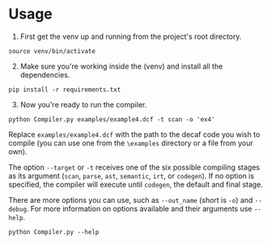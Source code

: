 # Usage
1. First get the venv up and running from the project's root directory.
```
source venv/bin/activate
```

2. Make sure you're working inside the (venv) and install all the dependencies.
```
pip install -r requirements.txt
```

3.  Now you're ready to run the compiler.
```
python Compiler.py examples/example4.dcf -t scan -o 'ex4'
```
Replace `examples/example4.dcf` with the path to the decaf code you wish to compile (you can use one from the `\examples` directory or a file from your own).

The option `--target` or `-t` receives one of the six possible compiling stages as its argument (`scan`, `parse`, `ast`, `semantic`, `irt`, or `codegen`). If no option is specified, the compiler will execute until `codegen`, the default and final stage.

There are more options you can use, such as  `--out_name` (short is `-o`) and `--debug`. 
For more information on options available and their arguments use `--help`.
```
python Compiler.py --help
```
